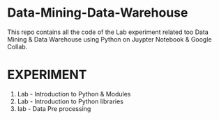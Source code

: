 # Data-Mining-Data-Warehouse
This repo contains all the code of the Lab experiment related too Data Mining &amp; Data Warehouse using Python on Juypter Notebook &amp; Google Collab.

# EXPERIMENT 
1. Lab - Introduction to Python & Modules
2. Lab - Introduction to Python libraries
3. lab - Data Pre processing
